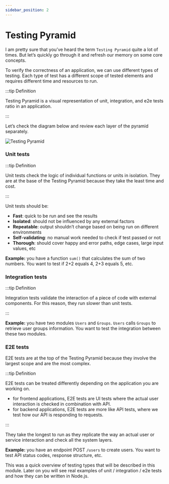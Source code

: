 ```yaml
---
sidebar_position: 2
---
```

# Testing Pyramid

I am pretty sure that you’ve heard the term `Testing Pyramid` quite a lot of times. But let’s quickly go through it and refresh our memory on some core concepts. 

To verify the correctness of an application, we can use different types of testing. Each type of test has a different scope of tested elements and requires different time and resources to run.

:::tip Definition

Testing Pyramid is a visual representation of unit, integration, and e2e tests ratio in an application.

:::

Let’s check the diagram below and review each layer of the pyramid separately.

![Testing Pyramid](/img/5-testing-pyramid.png)

### Unit tests

:::tip Definition

Unit tests check the logic of individual functions or units in isolation. They are at the base of the Testing Pyramid because they take the least time and cost.

::: 

Unit tests should be:
- **Fast**: quick to be run and see the results
- **Isolated**: should not be influenced by any external factors
- **Repeatable**: output shouldn’t change based on being run on different environments
- **Self-validating**: no manual work needed to check if test passed or not
- **Thorough**: should cover happy and error paths, edge cases, large input values, etc

**Example:** you have a function `sum()` that calculates the sum of two numbers. You want to test if 2+2 equals 4, 2+3 equals 5, etc.

### Integration tests

:::tip Definition

Integration tests validate the interaction of a piece of code with external components. For this reason, they run slower than unit tests.

:::

**Example:** you have two modules `Users` and `Groups`. `Users` calls `Groups` to retrieve user groups information. You want to test the integration between these two modules. 


### E2E tests

E2E tests are at the top of the Testing Pyramid because they involve the largest scope and are the most complex.

:::tip Definition

E2E tests can be treated differently depending on the application you are working on.
- for frontend applications, E2E tests are UI tests where the actual user interaction is checked in combination with API.
- for backend applications, E2E tests are more like API tests, where we test how our API is responding to requests.

:::

They take the longest to run as they replicate the way an actual user or service interaction and check all the system layers.

**Example:** you have an endpoint POST `/users` to create users. You want to test API status codes, response structure, etc.

This was a quick overview of testing types that will be described in this module. Later on you will see real examples of unit / integration / e2e tests and how they can be written in Node.js.
